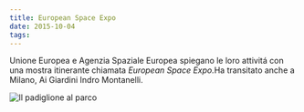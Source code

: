 ```yaml
---
title: European Space Expo
date: 2015-10-04
tags:
---
```

Unione Europea e Agenzia Spaziale Europea spiegano le loro attivitá con una mostra itinerante chiamata <em>European Space Expo.</em>Ha transitato anche a Milano, Ai Giardini Indro Montanelli.

![Il padiglione al parco](space-expo.jpg)
